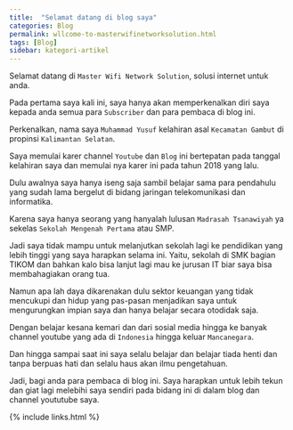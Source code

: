 ```yaml
---
title:  "Selamat datang di blog saya"
categories: Blog
permalink: wllcome-to-masterwifinetworksolution.html
tags: [Blog]
sidebar: kategori-artikel
---
```


Selamat datang di `Master Wifi Network Solution`, solusi internet untuk anda.

Pada pertama saya kali ini, saya hanya akan memperkenalkan diri saya kepada anda semua para `Subscriber` dan para pembaca di blog ini.

Perkenalkan, nama saya `Muhammad Yusuf` kelahiran asal `Kecamatan Gambut` di propinsi `Kalimantan Selatan`.

Saya memulai karer channel `Youtube` dan `Blog` ini bertepatan pada tanggal kelahiran saya dan memulai nya karer ini pada tahun 2018 yang lalu.

Dulu awalnya saya hanya iseng saja sambil belajar sama para pendahulu yang sudah lama bergelut di bidang jaringan telekomunikasi dan informatika.

Karena saya hanya seorang yang hanyalah lulusan `Madrasah Tsanawiyah` ya sekelas `Sekolah Mengenah Pertama` atau SMP.

Jadi saya tidak mampu untuk melanjutkan sekolah lagi ke pendidikan yang lebih tinggi yang saya harapkan selama ini. Yaitu, sekolah di SMK bagian TIKOM dan bahkan kalo bisa lanjut lagi mau ke jurusan IT biar saya bisa membahagiakan orang tua.

Namun apa lah daya dikarenakan dulu sektor keuangan yang tidak mencukupi dan hidup yang pas-pasan menjadikan saya untuk mengurungkan impian saya dan hanya belajar secara otodidak saja.

Dengan belajar kesana kemari dan dari sosial media hingga ke banyak channel youtube yang ada di `Indonesia` hingga keluar `Mancanegara`.

Dan hingga sampai saat ini saya selalu belajar dan belajar tiada henti dan tanpa berpuas hati dan selalu haus akan ilmu pengetahuan.

Jadi, bagi anda para pembaca di blog ini. Saya harapkan untuk lebih tekun dan giat lagi melebihi saya sendiri pada bidang ini di dalam blog dan channel yoututube saya.

{% include links.html %}